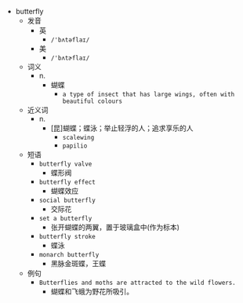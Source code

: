- butterfly
  - 发音
    - 英
      - `/'bʌtəflaɪ/`
    - 美
      - `/'bʌtɚflaɪ/`
  - 词义
    - n.
      - 蝴蝶
        - `a type of insect that has large wings, often with beautiful colours`
  - 近义词
    - n.
      - [昆]蝴蝶；蝶泳；举止轻浮的人；追求享乐的人
        - `scalewing`
        - `papilio`
  - 短语
    - `butterfly valve`
      - 蝶形阀 
    - `butterfly effect`
      - 蝴蝶效应 
    - `social butterfly`
      - 交际花 
    - `set a butterfly`
      - 张开蝴蝶的两翼，置于玻璃盒中(作为标本) 
    - `butterfly stroke`
      - 蝶泳 
    - `monarch butterfly`
      - 黑脉金斑蝶，王蝶 
  - 例句
    - `Butterflies and moths are attracted to the wild flowers.`
      - 蝴蝶和飞蛾为野花所吸引。

